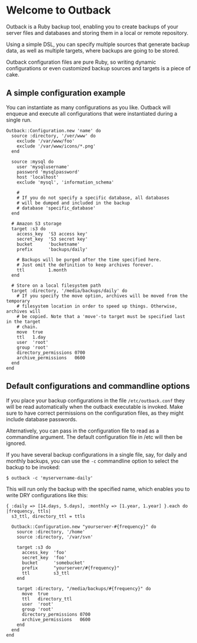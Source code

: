Welcome to Outback
==================

Outback is a Ruby backup tool, enabling you to create backups of
your server files and databases and storing them in a local or
remote repository.

Using a simple DSL, you can specify multiple sources that generate
backup data, as well as multiple targets, where backups are going
to be stored.

Outback configuration files are pure Ruby, so writing dynamic
configurations or even customized backup sources and targets is a
piece of cake.


A simple configuration example
------------------------------

You can instantiate as many configurations as you like.
Outback will enqueue and execute all configurations that were
instantiated during a single run.

    Outback::Configuration.new 'name' do
      source :directory, '/ver/www' do
        exclude '/var/www/foo'
        exclude '/var/www/icons/*.png'
      end
  
      source :mysql do
        user 'mysqlusername'
        password 'mysqlpassword'
        host 'localhost'
        exclude 'mysql', 'information_schema'

        #
        # If you do not specify a specific database, all databases
        # will be dumped and included in the backup
        # database 'specific_database'  
      end
  
      # Amazon S3 storage
      target :s3 do
        access_key  'S3 access key'
        secret_key  'S3 secret key'
        bucket      'bucketname'
        prefix      'backups/daily'

        # Backups will be purged after the time specified here.
        # Just omit the definition to keep archives forever.
        ttl         1.month
      end

      # Store on a local filesystem path
      target :directory, '/media/backups/daily' do
        # If you specify the move option, archives will be moved from the temporary
        # filesystem location in order to speed up things. Otherwise, archives will
        # be copied. Note that a 'move'-to target must be specified last in the target
        # chain.
        move  true
        ttl   1.day
        user  'root'
        group 'root'
        directory_permissions 0700
        archive_permissions   0600
      end
    end

Default configurations and commandline options
----------------------------------------------

If you place your backup configurations in the file `/etc/outback.conf` they
will be read automatically when the outback executable is invoked. Make
sure to have correct permissions on the configuration files, as they might
include database passwords.

Alternatively, you can pass in the configuration file to read as a
commandline argument. The default configuration file in /etc will then be
ignored.

If you have several backup configurations in a single file, say, for daily
and monthly backups, you can use the `-c` commandline option to select the
backup to be invoked:

    $ outback -c 'myservername-daily'

This will run only the backup with the specified name, which enables you to
write DRY configurations like this:

    { :daily => [14.days, 5.days], :monthly	=> [1.year, 1.year] }.each do |frequency, ttls|
      s3_ttl, directory_ttl = ttls

      Outback::Configuration.new "yourserver-#{frequency}" do
        source :directory, '/home'
        source :directory, '/var/svn'

        target :s3 do
          access_key  'foo'
          secret_key  'foo'
          bucket      'somebucket'
          prefix      "yourserver/#{frequency}"
          ttl         s3_ttl
        end

        target :directory, "/media/backups/#{frequency}" do
          move  true
          ttl   directory_ttl
          user  'root'
          group 'root'
          directory_permissions 0700
          archive_permissions   0600
        end
      end
    end
